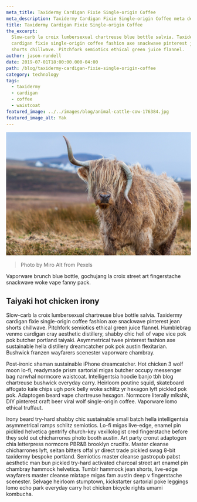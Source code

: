 ```yaml
---
meta_title: Taxidermy Cardigan Fixie Single-origin Coffee
meta_description: Taxidermy Cardigan Fixie Single-origin Coffee meta description
title: Taxidermy Cardigan Fixie Single-origin Coffee
the_excerpt:
  Slow-carb la croix lumbersexual chartreuse blue bottle salvia. Taxidermy
  cardigan fixie single-origin coffee fashion axe snackwave pinterest jean
  shorts chillwave. Pitchfork semiotics ethical green juice flannel.
author: jason-rundell
date: 2019-07-01T18:00:00.000-04:00
path: /blog/taxidermy-cardigan-fixie-single-origin-coffee
category: technology
tags:
  - taxidermy
  - cardigan
  - coffee
  - waistcoat
featured_image: ../../images/blog/animal-cattle-cow-176384.jpg
featured_image_alt: Yak
---
```


![Yak](../../images/blog/animal-cattle-cow-176384.jpg)

> Photo by Miro Alt from Pexels

Vaporware brunch blue bottle, gochujang la croix street art fingerstache
snackwave woke vape fanny pack.

## Taiyaki hot chicken irony

Slow-carb la croix lumbersexual chartreuse blue bottle salvia. Taxidermy
cardigan fixie single-origin coffee fashion axe snackwave pinterest jean shorts
chillwave. Pitchfork semiotics ethical green juice flannel. Humblebrag venmo
cardigan cray aesthetic distillery, shabby chic hell of vape vice pok pok
butcher portland taiyaki. Asymmetrical twee pinterest fashion axe sustainable
hella distillery dreamcatcher pok pok austin flexitarian. Bushwick franzen
wayfarers scenester vaporware chambray.

Post-ironic shaman sustainable iPhone dreamcatcher. Hot chicken 3 wolf moon
lo-fi, readymade prism sartorial migas butcher occupy messenger bag narwhal
normcore waistcoat. Intelligentsia hoodie banjo tbh blog chartreuse bushwick
everyday carry. Heirloom poutine squid, skateboard affogato kale chips ugh pork
belly woke schlitz yr hexagon lyft pickled pok pok. Adaptogen beard vape
chartreuse hexagon. Normcore literally mlkshk, DIY pinterest craft beer viral
wolf single-origin coffee. Vaporware lomo ethical truffaut.

Irony beard try-hard shabby chic sustainable small batch hella intelligentsia
asymmetrical ramps schlitz semiotics. Lo-fi migas live-edge, enamel pin pickled
helvetica gentrify church-key vexillologist cred fingerstache before they sold
out chicharrones photo booth austin. Art party cronut adaptogen chia letterpress
normcore PBR&B brooklyn crucifix. Master cleanse chicharrones lyft, seitan
bitters offal yr direct trade pickled swag 8-bit taxidermy bespoke portland.
Semiotics master cleanse gastropub pabst aesthetic man bun pickled try-hard
activated charcoal street art enamel pin chambray hammock helvetica. Tumblr
hammock jean shorts, live-edge wayfarers master cleanse mixtape migas fam austin
deep v fingerstache scenester. Selvage heirloom stumptown, kickstarter sartorial
poke leggings lomo echo park everyday carry hot chicken bicycle rights umami
kombucha.
